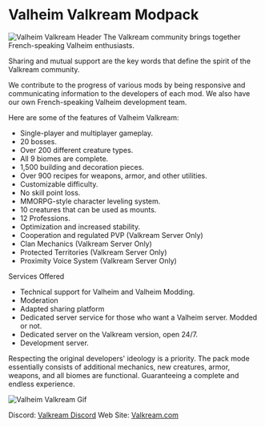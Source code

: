 # Valheim Valkream Modpack
![Valheim Valkream Header](https://valkream.com/wp-content/uploads/2024/11/banner_site_web-1-300x147.png)
The Valkream community brings together French-speaking Valheim enthusiasts.

Sharing and mutual support are the key words that define the spirit of the Valkream community.

We contribute to the progress of various mods by being responsive and communicating information to the developers of each mod. We also have our own French-speaking Valheim development team.

Here are some of the features of Valheim Valkream:
- Single-player and multiplayer gameplay.
- 20 bosses.
- Over 200 different creature types.
- All 9 biomes are complete.
- 1,500 building and decoration pieces.
- Over 900 recipes for weapons, armor, and other utilities.
- Customizable difficulty.
- No skill point loss.
- MMORPG-style character leveling system.
- 10 creatures that can be used as mounts.
- 12 Professions.
- Optimization and increased stability.
- Cooperation and regulated PVP (Valkream Server Only)
- Clan Mechanics (Valkream Server Only)
- Protected Territories (Valkream Server Only)
- Proximity Voice System (Valkream Server Only)

Services Offered
- Technical support for Valheim and Valheim Modding.
- Moderation
- Adapted sharing platform
- Dedicated server service for those who want a Valheim server. Modded or not.
- Dedicated server on the Valkream version, open 24/7.
- Development server.

Respecting the original developers' ideology is a priority. The pack mode essentially consists of additional mechanics, new creatures, armor, weapons, and all biomes are functional. Guaranteeing a complete and endless experience.

![Valheim Valkream Gif](https://cdn-longterm.mee6.xyz/plugins/embeds/images/1069689890943545405/0d841f62bfc7775b48a5bc8aea03289c73277c6b124e10d6bf2f16202d7c729e.gif)

Discord: [Valkream Discord](https://discord.gg/zn3TsumtyG) 
Web Site: [Valkream.com](https://valheim.thunderstore.io/package/Smoothbrain/Groups)
